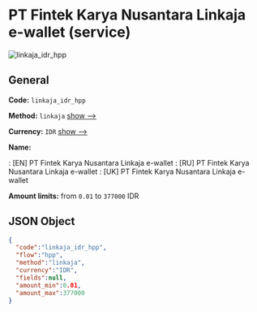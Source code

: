 
# PT Fintek Karya Nusantara Linkaja e-wallet (service) 
![linkaja_idr_hpp](https://static.openfintech.io/payment_methods/linkaja_idr_hpp/logo.svg?w=400&c=v0.59.26#w200)  

## General 
 
**Code:** `linkaja_idr_hpp` 
 
**Method:** `linkaja` 
 [show -->](/payment-methods/linkaja/) 
 
**Currency:** `IDR` [show -->](/currencies/IDR/) 
 
**Name:** 
 
:	[EN] PT Fintek Karya Nusantara Linkaja e-wallet 
:	[RU] PT Fintek Karya Nusantara Linkaja e-wallet 
:	[UK] PT Fintek Karya Nusantara Linkaja e-wallet 
 
**Amount limits:** from `0.01` to `377000` IDR 

## JSON Object 

```json
{
  "code":"linkaja_idr_hpp",
  "flow":"hpp",
  "method":"linkaja",
  "currency":"IDR",
  "fields":null,
  "amount_min":0.01,
  "amount_max":377000
}
```  
